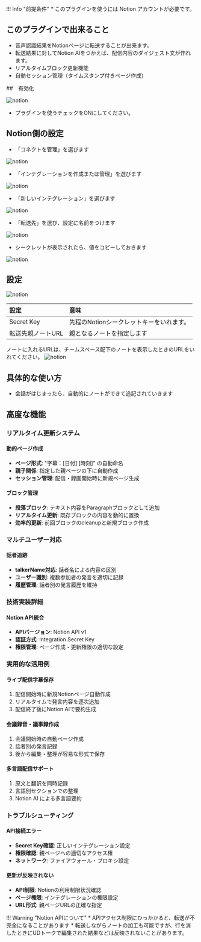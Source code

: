 !!! Info "前提条件"
    * このプラグインを使うには Notion アカウントが必要です。

## このプラグインで出来ること

* 音声認識結果をNotionページに転送することが出来ます。
* 転送結果に対してNotion AIをつかえば、配信内容のダイジェスト文が作れます。
* リアルタイムブロック更新機能
* 自動セッション管理（タイムスタンプ付きページ作成）

##　有効化

![notion](images/plugin_notion_p1.png)

* プラグインを使うチェックをONにしてください。

## Notion側の設定

* 「コネクトを管理」を選びます

![notion](images/plugin_notion_p2.png)

* 「インテグレーションを作成または管理」を選びます

![notion](images/plugin_notion_p3.png)

* 「新しいインテグレーション」を選びます

![notion](images/plugin_notion_p4.png)

* 「転送先」を選び、設定に名前をつけます

![notion](images/plugin_notion_p5.png)

* シークレットが表示されたら、値をコピーしておきます

![notion](images/plugin_notion_p6.png)

## 設定

![notion](images/plugin_notion_p7.png)

|設定|意味|
|:--|:---|
|Secret Key|先程のNotionシークレットキーをいれます。|
|転送先親ノートURL|親となるノートを指定します|

ノートに入れるURLは、チームスペース配下のノートを表示したときのURLをいれてください。
![notion](images/plugin_notion_p8.png)

## 具体的な使い方

* 会話がはじまったら、自動的にノートができて追記されていきます

## 高度な機能

### リアルタイム更新システム

#### 動的ページ作成
* **ページ形式**: "字幕：[日付] [時刻]" の自動命名
* **親子関係**: 指定した親ページの下に自動作成
* **セッション管理**: 配信・録画開始時に新規ページ生成

#### ブロック管理
* **段落ブロック**: テキスト内容をParagraphブロックとして追加
* **リアルタイム更新**: 既存ブロックの内容を動的に置換
* **効率的更新**: 前回ブロックのcleanupと新規ブロック作成

### マルチユーザー対応

#### 話者追跡
* **talkerName対応**: 話者名による内容の区別
* **ユーザー識別**: 複数参加者の発言を適切に記録
* **履歴管理**: 話者別の発言履歴を維持

### 技術実装詳細

#### Notion API統合
* **APIバージョン**: Notion API v1
* **認証方式**: Integration Secret Key
* **権限管理**: ページ作成・更新権限の適切な設定


### 実用的な活用例

#### ライブ配信字幕保存
1. 配信開始時に新規Notionページ自動作成
2. リアルタイムで発言内容を逐次追加
3. 配信終了後にNotion AIで要約生成

#### 会議録音・議事録作成
1. 会議開始時の自動ページ作成
2. 話者別の発言記録
3. 後から編集・整理が容易な形式で保存

#### 多言語配信サポート
1. 原文と翻訳を同時記録
2. 言語別セクションでの整理
3. Notion AI による多言語要約

### トラブルシューティング

#### API接続エラー
* **Secret Key確認**: 正しいインテグレーション設定
* **権限確認**: 親ページへの適切なアクセス権
* **ネットワーク**: ファイアウォール・プロキシ設定

#### 更新が反映されない
* **API制限**: Notionの利用制限状況確認
* **ページ権限**: インテグレーションの権限設定
* **URL形式**: 親ページURLの正確な指定

!!! Warning "Notion APIについて"
    * APIアクセス制限にひっかかると、転送が不完全になることがあります
    * 転送しながらノートの加工も可能ですが、行を消したときにUDトークで編集された結果などは反映されないことがあります。
